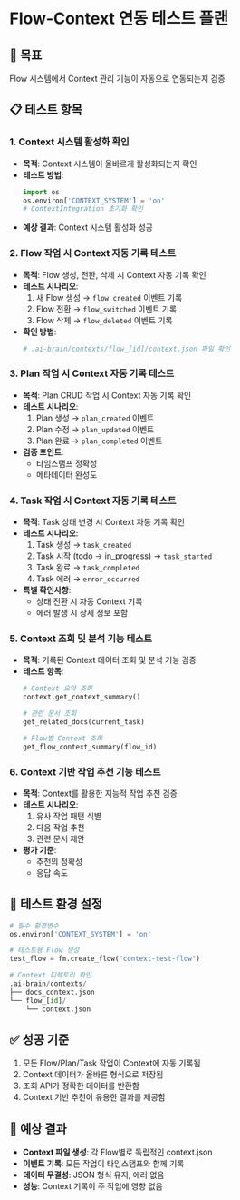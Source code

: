 # Flow-Context 연동 테스트 플랜

## 🎯 목표
Flow 시스템에서 Context 관리 기능이 자동으로 연동되는지 검증

## 📋 테스트 항목

### 1. Context 시스템 활성화 확인
- **목적**: Context 시스템이 올바르게 활성화되는지 확인
- **테스트 방법**:
  ```python
  import os
  os.environ['CONTEXT_SYSTEM'] = 'on'
  # ContextIntegration 초기화 확인
  ```
- **예상 결과**: Context 시스템 활성화 성공

### 2. Flow 작업 시 Context 자동 기록 테스트
- **목적**: Flow 생성, 전환, 삭제 시 Context 자동 기록 확인
- **테스트 시나리오**:
  1. 새 Flow 생성 → `flow_created` 이벤트 기록
  2. Flow 전환 → `flow_switched` 이벤트 기록
  3. Flow 삭제 → `flow_deleted` 이벤트 기록
- **확인 방법**:
  ```python
  # .ai-brain/contexts/flow_[id]/context.json 파일 확인
  ```

### 3. Plan 작업 시 Context 자동 기록 테스트
- **목적**: Plan CRUD 작업 시 Context 자동 기록 확인
- **테스트 시나리오**:
  1. Plan 생성 → `plan_created` 이벤트
  2. Plan 수정 → `plan_updated` 이벤트
  3. Plan 완료 → `plan_completed` 이벤트
- **검증 포인트**:
  - 타임스탬프 정확성
  - 메타데이터 완성도

### 4. Task 작업 시 Context 자동 기록 테스트
- **목적**: Task 상태 변경 시 Context 자동 기록 확인
- **테스트 시나리오**:
  1. Task 생성 → `task_created`
  2. Task 시작 (todo → in_progress) → `task_started`
  3. Task 완료 → `task_completed`
  4. Task 에러 → `error_occurred`
- **특별 확인사항**:
  - 상태 전환 시 자동 Context 기록
  - 에러 발생 시 상세 정보 포함

### 5. Context 조회 및 분석 기능 테스트
- **목적**: 기록된 Context 데이터 조회 및 분석 기능 검증
- **테스트 항목**:
  ```python
  # Context 요약 조회
  context.get_context_summary()
  
  # 관련 문서 조회
  get_related_docs(current_task)
  
  # Flow별 Context 조회
  get_flow_context_summary(flow_id)
  ```

### 6. Context 기반 작업 추천 기능 테스트
- **목적**: Context를 활용한 지능적 작업 추천 검증
- **테스트 시나리오**:
  1. 유사 작업 패턴 식별
  2. 다음 작업 추천
  3. 관련 문서 제안
- **평가 기준**:
  - 추천의 정확성
  - 응답 속도

## 🧪 테스트 환경 설정

```python
# 필수 환경변수
os.environ['CONTEXT_SYSTEM'] = 'on'

# 테스트용 Flow 생성
test_flow = fm.create_flow("context-test-flow")

# Context 디렉토리 확인
.ai-brain/contexts/
├── docs_context.json
└── flow_[id]/
    └── context.json
```

## ✅ 성공 기준

1. 모든 Flow/Plan/Task 작업이 Context에 자동 기록됨
2. Context 데이터가 올바른 형식으로 저장됨
3. 조회 API가 정확한 데이터를 반환함
4. Context 기반 추천이 유용한 결과를 제공함

## 📝 예상 결과

- **Context 파일 생성**: 각 Flow별로 독립적인 context.json
- **이벤트 기록**: 모든 작업이 타임스탬프와 함께 기록
- **데이터 무결성**: JSON 형식 유지, 에러 없음
- **성능**: Context 기록이 주 작업에 영향 없음